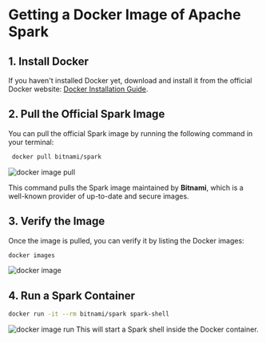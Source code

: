 # Getting a Docker Image of Apache Spark

## 1. Install Docker
If you haven't installed Docker yet, download and install it from the official Docker website: [Docker Installation Guide]((https://docs.docker.com/desktop/install/windows-install/)).

## 2. Pull the Official Spark Image
You can pull the official Spark image by running the following command in your terminal:
```bash
 docker pull bitnami/spark
```
![docker image pull](docker-image-pull.png)


This command pulls the Spark image maintained by **Bitnami**, which is a well-known provider of up-to-date and secure images.


## 3. Verify the Image
Once the image is pulled, you can verify it by listing the Docker images:

```bash
docker images
```
![docker image](docker-image.jpg)  
## 4. Run a Spark Container
   ```bash
   docker run -it --rm bitnami/spark spark-shell
```
![docker image run](docker-image-run.jpg)
This will start a Spark shell inside the Docker container.
